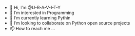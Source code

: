 - 👋 Hi, I’m @U-R-A-V-I-T-Y
- 👀 I’m interested in Programming
- 🌱 I’m currently learning Pythin
- 💞️ I’m looking to collaborate on Python open source projects
- 📫 How to reach me ...

<!---
U-R-A-V-I-T-Y/U-R-A-V-I-T-Y is a ✨ special ✨ repository because its `README.md` (this file) appears on your GitHub profile.
You can click the Preview link to take a look at your changes.
--->
